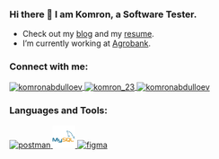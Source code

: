 ### Hi there 👋 I am Komron, a Software Tester.
- Check out my [blog](https://t.me/abdulloyevkomron) and my [resume](https://docs.google.com/document/d/1VVE4RHv2zDAF_NQzb143xr_hzPHp6CzdSATVxE3ECRg/edit?usp=sharing).
- I’m currently working at [Agrobank](https://my.agrobank.uz/).

<h3 align="left">Connect with me:</h3>

<p align="left">
  <a href="https://linkedin.com/in/komronabdulloev" target="blank">
    <img align="center" src="https://raw.githubusercontent.com/rahuldkjain/github-profile-readme-generator/master/src/images/icons/Social/linked-in-alt.svg" alt="komronabdulloev" height="30" width="40" />
  </a>
   
  <a href="https://instagram.com/komron_23" target="blank">
    <img align="center" src="https://raw.githubusercontent.com/rahuldkjain/github-profile-readme-generator/master/src/images/icons/Social/instagram.svg" alt="komron_23" height="30" width="40" />
  </a>
  
  <a href="https://www.leetcode.com/komronabdulloev" target="blank">
    <img align="center" src="https://raw.githubusercontent.com/rahuldkjain/github-profile-readme-generator/master/src/images/icons/Social/leet-code.svg" alt="komronabdulloev" height="30" width="40" />
  </a>
</p>

<h3 align="left">Languages and Tools:</h3>
<p align="left"> 
  <a href="https://postman.com" target="_blank" rel="noreferrer"> 
    <img src="https://www.vectorlogo.zone/logos/getpostman/getpostman-icon.svg" alt="postman" width="40" height="40"/> 
  </a>

   <a href="https://www.mysql.com/" target="_blank" rel="noreferrer"> 
    <img src="https://raw.githubusercontent.com/devicons/devicon/master/icons/mysql/mysql-original-wordmark.svg" alt="mysql" width="40" height="40"/> 
  </a>
  
  <a href="https://www.figma.com/" target="_blank" rel="noreferrer">
    <img src="https://www.vectorlogo.zone/logos/figma/figma-icon.svg" alt="figma" width="40" height="40"/> 
  </a>  
</p>
